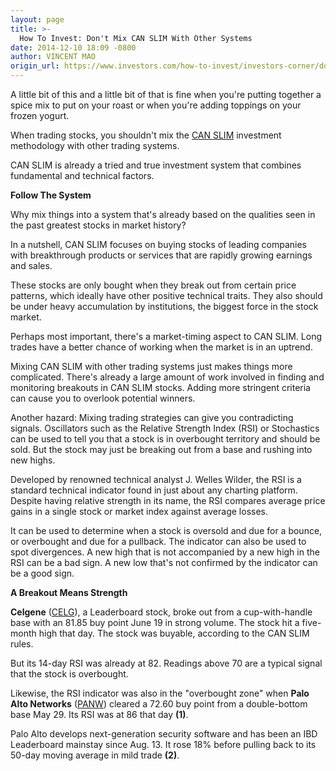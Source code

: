 ```yaml
---
layout: page
title: >-
  How To Invest: Don't Mix CAN SLIM With Other Systems
date: 2014-12-10 18:09 -0800
author: VINCENT MAO
origin_url: https://www.investors.com/how-to-invest/investors-corner/do-not-mix-investment-systems/
---
```


A little bit of this and a little bit of that is fine when you're putting together a spice mix to put on your roast or when you're adding toppings on your frozen yogurt.

When trading stocks, you shouldn't mix the [CAN SLIM](http://education.investors.com/) investment methodology with other trading systems.

CAN SLIM is already a tried and true investment system that combines fundamental and technical factors.

**Follow The System**

Why mix things into a system that's already based on the qualities seen in the past greatest stocks in market history?

In a nutshell, CAN SLIM focuses on buying stocks of leading companies with breakthrough products or services that are rapidly growing earnings and sales.

These stocks are only bought when they break out from certain price patterns, which ideally have other positive technical traits. They also should be under heavy accumulation by institutions, the biggest force in the stock market.

Perhaps most important, there's a market-timing aspect to CAN SLIM. Long trades have a better chance of working when the market is in an uptrend.

Mixing CAN SLIM with other trading systems just makes things more complicated. There's already a large amount of work involved in finding and monitoring breakouts in CAN SLIM stocks. Adding more stringent criteria can cause you to overlook potential winners.

Another hazard: Mixing trading strategies can give you contradicting signals. Oscillators such as the Relative Strength Index (RSI) or Stochastics can be used to tell you that a stock is in overbought territory and should be sold. But the stock may just be breaking out from a base and rushing into new highs.

Developed by renowned technical analyst J. Welles Wilder, the RSI is a standard technical indicator found in just about any charting platform. Despite having relative strength in its name, the RSI compares average price gains in a single stock or market index against average losses.

It can be used to determine when a stock is oversold and due for a bounce, or overbought and due for a pullback. The indicator can also be used to spot divergences. A new high that is not accompanied by a new high in the RSI can be a bad sign. A new low that's not confirmed by the indicator can be a good sign.

**A Breakout Means Strength**

**Celgene** ([CELG](https://research.investors.com/quote.aspx?symbol=CELG)), a Leaderboard stock, broke out from a cup-with-handle base with an 81.85 buy point June 19 in strong volume. The stock hit a five-month high that day. The stock was buyable, according to the CAN SLIM rules.

But its 14-day RSI was already at 82. Readings above 70 are a typical signal that the stock is overbought.

Likewise, the RSI indicator was also in the "overbought zone" when **Palo Alto Networks** ([PANW](https://research.investors.com/quote.aspx?symbol=PANW)) cleared a 72.60 buy point from a double-bottom base May 29. Its RSI was at 86 that day **(1)**.

Palo Alto develops next-generation security software and has been an IBD Leaderboard mainstay since Aug. 13. It rose 18% before pulling back to its 50-day moving average in mild trade **(2)**.
